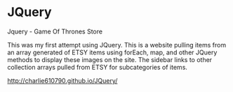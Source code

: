 JQuery
======

Jquery - Game Of Thrones Store


This was my first attempt using JQuery.  This is a website pulling items from an array generated of ETSY items using forEach, map, and other JQuery methods to display these images on the site.  The sidebar links to other collection arrays pulled from ETSY for subcategories of items.

http://charlie610790.github.io/JQuery/
